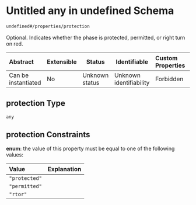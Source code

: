 # Untitled any in undefined Schema

```txt
undefined#/properties/protection
```

Optional. Indicates whether the phase is protected, permitted, or right turn on red.


| Abstract            | Extensible | Status         | Identifiable            | Custom Properties | Additional Properties | Access Restrictions | Defined In                                                                                        |
| :------------------ | ---------- | -------------- | ----------------------- | :---------------- | --------------------- | ------------------- | ------------------------------------------------------------------------------------------------- |
| Can be instantiated | No         | Unknown status | Unknown identifiability | Forbidden         | Allowed               | none                | [signal_phase_mvmt.schema.json\*](../../out/signal_phase_mvmt.schema.json "open original schema") |

## protection Type

`any`

## protection Constraints

**enum**: the value of this property must be equal to one of the following values:

| Value         | Explanation |
| :------------ | ----------- |
| `"protected"` |             |
| `"permitted"` |             |
| `"rtor"`      |             |
